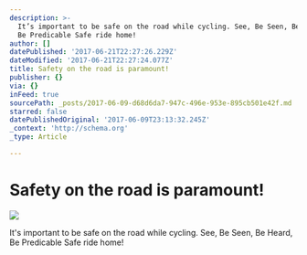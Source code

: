```yaml
---
description: >-
  It’s important to be safe on the road while cycling. See, Be Seen, Be Heard,
  Be Predicable Safe ride home!
author: []
datePublished: '2017-06-21T22:27:26.229Z'
dateModified: '2017-06-21T22:27:24.077Z'
title: Safety on the road is paramount!
publisher: {}
via: {}
inFeed: true
sourcePath: _posts/2017-06-09-d68d6da7-947c-496e-953e-895cb501e42f.md
starred: false
datePublishedOriginal: '2017-06-09T23:13:32.245Z'
_context: 'http://schema.org'
_type: Article

---
```

# Safety on the road is paramount!
![](https://the-grid-user-content.s3-us-west-2.amazonaws.com/09a0fd05-a81e-4f61-9301-37874cab8807.jpg)

It's important to be safe on the road while cycling. See, Be Seen, Be Heard, Be Predicable Safe ride home!